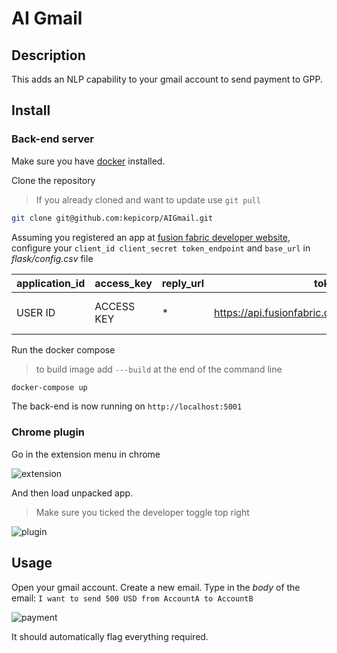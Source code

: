 # AI Gmail

## Description

This adds an NLP capability to your gmail account to send payment to GPP.

## Install

### Back-end server

Make sure you have [docker](https://docker.io) installed.

Clone the repository

> If you already cloned and want to update use ```git pull```

```bash
git clone git@github.com:kepicorp/AIGmail.git
```

Assuming you registered an app at [fusion fabric developer website](https://developer.fusionfabric.cloud), configure your ```client_id client_secret token_endpoint``` and ```base_url``` in *flask/config.csv* file

| application_id | access_key | reply_url | token_endpoint | base_url |
| --- | --- | --- | --- | --- |
| USER ID | ACCESS KEY | * | https://api.fusionfabric.cloud/login/v1/sandbox/oidc/token | https://api.preprod.fusionfabric.cloud/payment/payment-initiation/realtime-payments/v1/us-real-time-payment/tch-rtps/initiate |

Run the docker compose

> to build image add ```---build``` at the end of the command line

```bash
docker-compose up
```


The back-end is now running on ```http://localhost:5001```

### Chrome plugin

Go in the extension menu in chrome

![extension](assets/chrome_extension.png)

And then load unpacked app.  

> Make sure you ticked the developer toggle top right

![plugin](assets/chrome_plugin.png)

## Usage

Open your gmail account.
Create a new email.
Type in the *body* of the email:
```I want to send 500 USD from AccountA to AccountB```

![payment](assets/payment.png)

It should automatically flag everything required.
